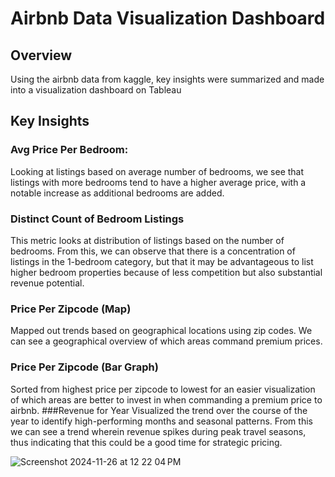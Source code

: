 # Airbnb Data Visualization Dashboard

## Overview
Using the airbnb data from kaggle, key insights were summarized and made into a visualization dashboard on Tableau</b>

## Key Insights
### Avg Price Per Bedroom:
Looking at listings based on average number of bedrooms, we see that listings with more bedrooms tend to have a higher average price, with a notable increase as additional bedrooms are added.
### Distinct Count of Bedroom Listings
This metric looks at distribution of listings based on the number of bedrooms. From this, we can observe that there is a concentration of listings in the 1-bedroom category, but that it may be advantageous to list higher bedroom properties because of less competition but also substantial revenue potential.
### Price Per Zipcode (Map)
Mapped out trends based on geographical locations using zip codes. We can see a geographical overview of which areas command premium prices.
### Price Per Zipcode (Bar Graph)
Sorted from highest price per zipcode to lowest for an easier visualization of which areas are better to invest in when commanding a premium price to airbnb.
###Revenue for Year
Visualized the trend over the course of the year to identify high-performing months and seasonal patterns. From this we can see a trend wherein revenue spikes during peak travel seasons, thus indicating that this could be a good time for strategic pricing.

![Screenshot 2024-11-26 at 12 22 04 PM](https://github.com/user-attachments/assets/fe53a7b8-7167-4e7b-8be8-41c05c0a1874)

